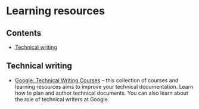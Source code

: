 # Learning resources<!-- omit in toc -->

## Contents<!-- omit in toc -->

- [Technical writing](#technical-writing)

## Technical writing

- [Google: Technical Writing Courses](https://developers.google.com/tech-writing/overview) &ndash; this collection of courses and learning resources aims to improve your technical documentation. Learn how to plan and author technical documents. You can also learn about the role of technical writers at Google.
